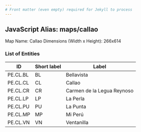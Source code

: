 ```yaml
---
# Front matter (even empty) required for Jekyll to process
---
```


## JavaScript Alias: maps/callao

Map Name: Callao
Dimensions (Width x Height): 266x614


### List of Entities

ID | Short label | Label
---|---|---|
PE.CL.BL| BL | Bellavista
PE.CL.CL| CL | Callao
PE.CL.CR| CR | Carmen de la Legua Reynoso
PE.CL.LP| LP | La Perla
PE.CL.PU| PU | La Punta
PE.CL.MP| MP | Mi Perú
PE.CL.VN| VN | Ventanilla
